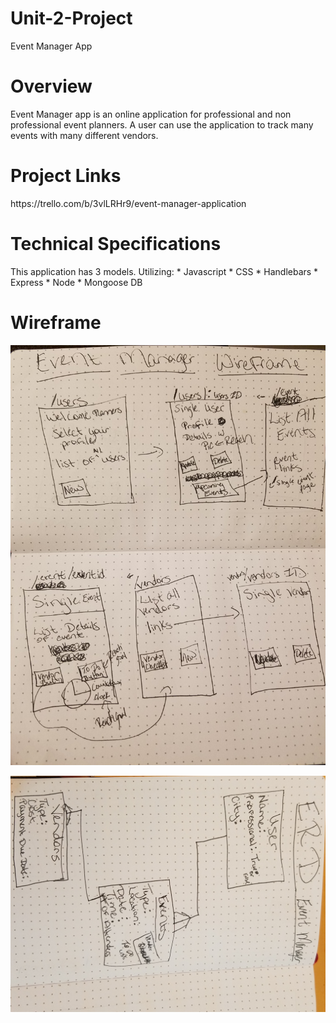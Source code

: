 # Unit-2-Project
Event Manager App

<h1> Overview </h1>
Event Manager app is an online application for professional and non professional event planners.  A user can use the application to track many events with many different vendors.

<h1>Project Links</h1>
https://trello.com/b/3vlLRHr9/event-manager-application




<h1>Technical Specifications</h1>
This application has 3 models. 
Utilizing:
* Javascript
* CSS
* Handlebars
* Express
* Node
* Mongoose DB

<h1>Wireframe</h1>

![Wireframe](./public/images/Wireframe.jpg)

![ERD](./public/images/ERD.jpg)



